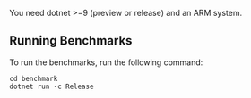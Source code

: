 You need dotnet >=9 (preview or release) and an ARM system.

## Running Benchmarks

To run the benchmarks, run the following command:
```
cd benchmark
dotnet run -c Release
```